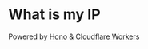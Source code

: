 # What is my IP

Powered by [Hono](https://hono.dev/) & [Cloudflare Workers](https://workers.cloudflare.com/)